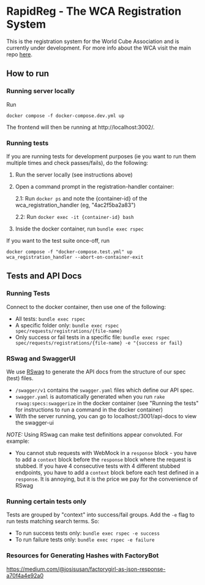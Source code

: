 # RapidReg - The WCA Registration System

This is the registration system for the World Cube Association and is currently
under development. For more info about the WCA visit the main repo [here](https://github.com/thewca/worldcubeassociation.org).

## How to run

### Running server locally

Run

```
docker compose -f docker-compose.dev.yml up
```

The frontend will then be running at http://localhost:3002/.

### Running tests

If you are running tests for development purposes (ie you want to run them multiple times and check passes/fails), do the following:

1. Run the server locally (see instructions above)

2. Open a command prompt in the registration-handler container:

   2.1: Run `docker ps` and note the {container-id} of the wca_registration_handler (eg, "4ac2f5ba2a83")

   2.2: Run `docker exec -it {container-id} bash`

3. Inside the docker container, run `bundle exec rspec`

If you want to the test suite once-off, run

```
docker compose -f "docker-compose.test.yml" up wca_registration_handler --abort-on-container-exit
```

## Tests and API Docs

### Running Tests

Connect to the docker container, then use one of the following:

- All tests: `bundle exec rspec`
- A specific folder only: `bundle exec rspec spec/requests/registrations/{file-name}`
- Only success or fail tests in a specific file: `bundle exec rspec spec/requests/registrations/{file-name} -e "{success or fail}`

### RSwag and SwaggerUI

We use [RSwag](https://github.com/rswag/RSwag) to generate the API docs from the structure of our spec (test) files.

- `/swagger/v1` contains the `swagger.yaml` files which define our API spec.
- `swagger.yaml` is automatically generated when you run `rake rswag:specs:swaggerize` in the docker container (see "Running the tests" for instructions to run a command in the docker container)
- With the server running, you can go to localhost:/3001/api-docs to view the swagger-ui

_NOTE:_ Using RSwag can make test definitions appear convoluted. For example:

- You cannot stub requests with WebMock in a `response` block - you have to add a `context` block before the `response` block where the request is stubbed. If you have 4 consecutive tests with 4 different stubbed endpoints, you have to add a `context` block before each test defined in a `response`. It is annoying, but it is the price we pay for the convenience of RSwag

### Running certain tests only

Tests are grouped by "context" into success/fail groups. Add the `-e` flag to run tests matching search terms. So:

- To run success tests only: `bundle exec rspec -e success`
- To run failure tests only: `bundle exec rspec -e failure`

### Resources for Generating Hashes with FactoryBot

https://medium.com/@josisusan/factorygirl-as-json-response-a70f4a4e92a0
